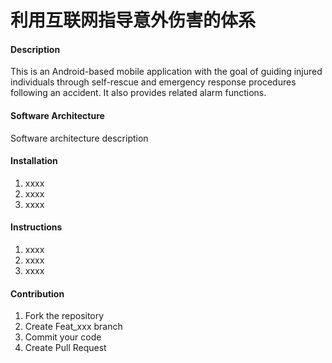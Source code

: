 # 利用互联网指导意外伤害的体系

#### Description
This is an Android-based mobile application with the goal of guiding injured individuals through self-rescue and emergency response procedures following an accident. It also provides related alarm functions.

#### Software Architecture
Software architecture description

#### Installation

1.  xxxx
2.  xxxx
3.  xxxx

#### Instructions

1.  xxxx
2.  xxxx
3.  xxxx

#### Contribution

1.  Fork the repository
2.  Create Feat_xxx branch
3.  Commit your code
4.  Create Pull Request


